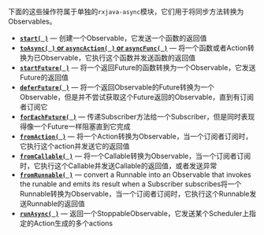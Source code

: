 下面的这些操作符属于单独的`rxjava-async`模块，它们用于将同步方法转换为Observables。

* [**`start( )`**](Start.md) — 创建一个Observable，它发送一个函数的返回值
* [**`toAsync( )` or `asyncAction( )` or `asyncFunc( )`**](Start.md) — 将一个函数或者Action转换为已Observable，它执行这个函数并发送函数的返回值
* [**`startFuture( )`**](Start.md) — 将一个返回Future的函数转换为一个Observable，它发送Future的返回值
* [**`deferFuture( )`**](Start.md) — 将一个返回Observable的Future转换为一个Observable，但是并不尝试获取这个Future返回的Observable，直到有订阅者订阅它
* [**`forEachFuture( )`**](Start.md) — 传递Subscriber方法给一个Subscriber，但是同时表现得像一个Future一样阻塞直到它完成
* [**`fromAction( )`**](Start.md) — 将一个Action转换为Observable，当一个订阅者订阅时，它执行这个action并发送它的返回值
* [**`fromCallable( )`**](Start.md) — 将一个Callable转换为Observable，当一个订阅者订阅时，它执行这个Callable并发送Callable的返回值，或者发送异常
* [**`fromRunnable( )`**](Start.md) — convert a Runnable into an Observable that invokes the runable and emits its result when a Subscriber subscribes将一个Runnable转换为Observable，当一个订阅者订阅时，它执行这个Runnable发送Runnable的返回值
* [**`runAsync( )`**](Start.md) — 返回一个StoppableObservable，它发送某个Scheduler上指定的Action生成的多个actions
